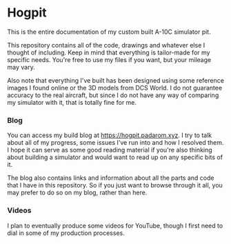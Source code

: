 # Hogpit
This is the entire documentation of my custom built A-10C simulator pit. 

This repository contains all of the code, drawings and whatever else I thought of including. Keep in mind that everything is tailor-made for my specific needs. You're free to use my files if you want, but your mileage may vary.

Also note that everything I've built has been designed using some reference images I found online or the 3D models from DCS World. I do not guarantee accuracy to the real aircraft, but since I do not have any way of comparing my simulator with it, that is totally fine for me.

### Blog
You can access my build blog at https://hogpit.padarom.xyz. I try to talk about all of my progress, some issues I've run into and how I resolved them. I hope it can serve as some good reading material if you're also thinking about building a simulator and would want to read up on any specific bits of it.

The blog also contains links and information about all the parts and code that I have in this repository. So if you just want to browse through it all, you may prefer to do so on my blog, rather than here.

### Videos
I plan to eventually produce some videos for YouTube, though I first need to dial in some of my production processes.
